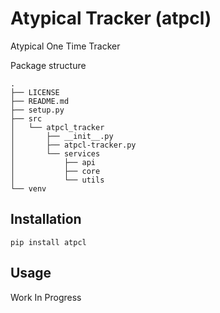 # Atypical Tracker (atpcl)
Atypical One Time Tracker

Package structure

```
.
├── LICENSE
├── README.md
├── setup.py
├── src
│   └── atpcl_tracker
│       ├── __init__.py
│       ├── atpcl-tracker.py
│       └── services
│           ├── api
│           ├── core
│           └── utils
└── venv
```

## Installation
```
pip install atpcl
```

## Usage
 
Work In Progress